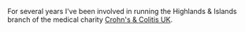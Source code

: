 For several years I've been involved in running the Highlands & Islands branch of the medical charity [Crohn's & Colitis UK](//www.crohnsandcolitis.org.uk/get-involved/volunteering/local-group/scotland-northern-ireland/highlands-islands).